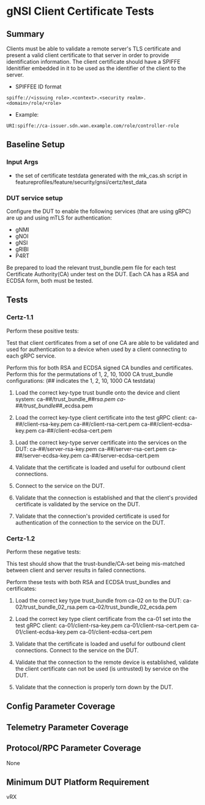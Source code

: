 # gNSI Client Certificate Tests

## Summary

Clients must be able to validate a remote server's TLS certificate
and present a valid client certificate to that server in order to provide
identification information. The client certificate should have a
SPIFFE Idenitifier embedded in it to be used as the identifier of
the client to the server.

* SPIFFEE ID format

```
spiffe://<issuing role>.<context>.<security realm>.<domain>/role/<role>
```

* Example:

```
URI:spiffe://ca-issuer.sdn.wan.example.com/role/controller-role
```



## Baseline Setup

### Input Args

* the set of certificate testdata generated with the mk_cas.sh
   script in featureprofiles/feature/security/gnsi/certz/test_data

### DUT service setup

Configure the DUT to enable the following services (that are using gRPC) are
up and using mTLS for authentication:

* gNMI
* gNOI
* gNSI
* gRIBI
* P4RT

Be prepared to load the relevant trust_bundle.pem file for each test
Certificate Authority(CA) under test on the DUT. Each CA has a RSA and ECDSA
form, both must be tested.

## Tests

### Certz-1.1

Perform these positive tests:

Test that client certificates from a set of one CA are able to be validated and
used for authentication to a device when used by a client connecting to each
gRPC service.

Perform this for both RSA and ECDSA signed CA bundles and
certificates.
Perform this for the permutations of 1, 2, 10, 1000 CA
trust_bundle configurations: (## indicates the 1, 2, 10, 1000 CA testdata)

   1) Load the correct key-type trust bundle onto the device and client system:
        ca-##/trust_bundle_##_rsa.pem
        ca-##/trust_bundle_##_ecdsa.pem

   2) Load the correct key-type client certificate into the test gRPC client:
        ca-##/client-rsa-key.pem
        ca-##/client-rsa-cert.pem
        ca-##/client-ecdsa-key.pem
        ca-##/client-ecdsa-cert.pem

   3) Load the correct key-type server certificate into the services on the DUT:
        ca-##/server-rsa-key.pem
        ca-##/server-rsa-cert.pem
        ca-##/server-ecdsa-key.pem
        ca-##/server-ecdsa-cert.pem

   4) Validate that the certificate is loaded and useful for outbound
      client connections.
      
   5) Connect to the service on the DUT.

   6) Validate that the connection is established and that the client's
      provided certificate is validated by the service on the DUT.

   7) Validate that the connection's provided certificate is used for
      authentication of the connection to the service on the DUT.

### Certz-1.2

Perform these negative tests:

This test should show that the trust-bundle/CA-set being mis-matched
between client and server results in failed connections.

Perform these tests with both RSA and ECDSA trust_bundles and
certificates:

   1) Load the correct key type trust_bundle from ca-02 on to the DUT:
       ca-02/trust_bundle_02_rsa.pem
       ca-02/trust_bundle_02_ecsda.pem

   2) Load the correct key type client certificate from the ca-01 set into
      the test gRPC client:
        ca-01/client-rsa-key.pem
        ca-01/client-rsa-cert.pem
        ca-01/client-ecdsa-key.pem
        ca-01/client-ecdsa-cert.pem

   3) Validate that the certificate is loaded and useful for outbound
      client connections. Connect to the service on the DUT.

   4) Validate that the connection to the remote device is established,
      validate the client certificate can not be used (is untrusted) by
      service on the DUT.

   5) Validate that the connection is properly torn down by the DUT.
   
## Config Parameter Coverage

## Telemetry Parameter Coverage

## Protocol/RPC Parameter Coverage

None

## Minimum DUT Platform Requirement

vRX
